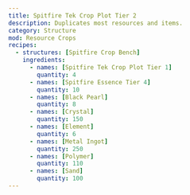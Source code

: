 ```yaml
---
title: Spitfire Tek Crop Plot Tier 2
description: Duplicates most resources and items.
category: Structure
mod: Resource Crops
recipes:
  - structures: [Spitfire Crop Bench]
    ingredients:
      - names: [Spitfire Tek Crop Plot Tier 1]
        quantity: 4
      - names: [Spitfire Essence Tier 4]
        quantity: 10
      - names: [Black Pearl]
        quantity: 8
      - names: [Crystal]
        quantity: 150
      - names: [Element]
        quantity: 6
      - names: [Metal Ingot]
        quantity: 250
      - names: [Polymer]
        quantity: 110
      - names: [Sand]
        quantity: 100
---
```

